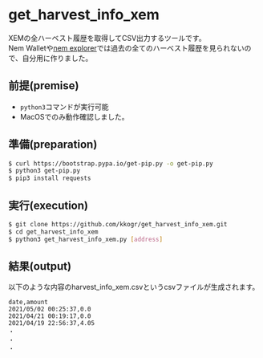 # get_harvest_info_xem

XEMの全ハーベスト履歴を取得してCSV出力するツールです。  
Nem Walletや[nem explorer](https://explorer.nemtool.com/)では過去の全てのハーベスト履歴を見られないので、自分用に作りました。

## 前提(premise)

* `python3`コマンドが実行可能
* MacOSでのみ動作確認しました。

## 準備(preparation)

```bash
$ curl https://bootstrap.pypa.io/get-pip.py -o get-pip.py
$ python3 get-pip.py
$ pip3 install requests
```

## 実行(execution)

```bash
$ git clone https://github.com/kkogr/get_harvest_info_xem.git
$ cd get_harvest_info_xem
$ python3 get_harvest_info_xem.py [address]
```

## 結果(output)

以下のような内容のharvest_info_xem.csvというcsvファイルが生成されます。

```
date,amount
2021/05/02 00:25:37,0.0
2021/04/21 00:19:17,0.0
2021/04/19 22:56:37,4.05
・
・
・
```
